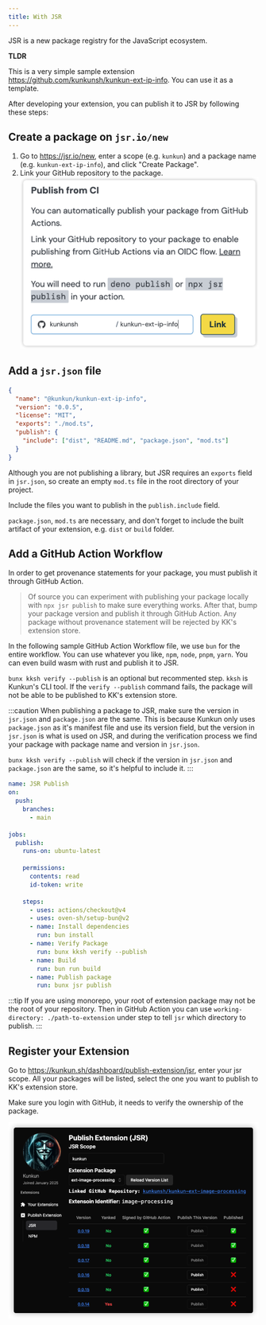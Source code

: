 ```yaml
---
title: With JSR
---
```


JSR is a new package registry for the JavaScript ecosystem.

**TLDR**

This is a very simple sample extension https://github.com/kunkunsh/kunkun-ext-ip-info.
You can use it as a template.

After developing your extension, you can publish it to JSR by following these steps:

## Create a package on `jsr.io/new`

1. Go to https://jsr.io/new, enter a scope (e.g. `kunkun`) and a package name (e.g. `kunkun-ext-ip-info`), and click "Create Package".
2. Link your GitHub repository to the package.
    ![](../../../../../assets/demo/instructions/jsr-link-github.png)


## Add a `jsr.json` file

```json title="jsr.json"
{
  "name": "@kunkun/kunkun-ext-ip-info",
  "version": "0.0.5",
  "license": "MIT",
  "exports": "./mod.ts",
  "publish": {
    "include": ["dist", "README.md", "package.json", "mod.ts"]
  }
}
```

Although you are not publishing a library, but JSR requires an `exports` field in `jsr.json`, so create an empty `mod.ts` file in the root directory of your project.

Include the files you want to publish in the `publish.include` field.

`package.json`, `mod.ts` are necessary, and don't forget to include the built artifact of your extension, e.g. `dist` or `build` folder.

## Add a GitHub Action Workflow

In order to get provenance statements for your package, you must publish it through GitHub Action. 

> Of source you can experiment with publishing your package locally with `npx jsr publish` to make sure everything works.
> After that, bump your package version and publish it through GitHub Action.
> Any package without provenance statement will be rejected by KK's extension store.

In the following sample GitHub Action Workflow file, we use `bun` for the entire workflow.
You can use whatever you like, `npm`, `node`, `pnpm`, `yarn`. 
You can even build wasm with rust and publish it to JSR.

`bunx kksh verify --publish` is an optional but recommented step. `kksh` is Kunkun's CLI tool. 
If the `verify --publish` command fails, the package will not be able to be published to KK's extension store.

:::caution
When publishing a package to JSR, make sure the version in `jsr.json` and `package.json` are the same.
This is because Kunkun only uses `package.json` as it's manifest file and use its version field, 
but the version in `jsr.json` is what is used on JSR, and during the verification process we find your package with package name and version in `jsr.json`.

`bunx kksh verify --publish` will check if the version in `jsr.json` and `package.json` are the same, so it's helpful to include it.
:::

```yaml title=".github/workflows/jsr-publish.yml"
name: JSR Publish
on:
  push:
    branches:
      - main

jobs:
  publish:
    runs-on: ubuntu-latest

    permissions:
      contents: read
      id-token: write

    steps:
      - uses: actions/checkout@v4
      - uses: oven-sh/setup-bun@v2
      - name: Install dependencies
        run: bun install
      - name: Verify Package
        run: bunx kksh verify --publish
      - name: Build
        run: bun run build
      - name: Publish package
        run: bunx jsr publish
```

:::tip
If you are using monorepo, your root of extension package may not be the root of your repository.
Then in GitHub Action you can use `working-directory: ./path-to-extension` under step to tell `jsr` which directory to publish.
:::

## Register your Extension

Go to https://kunkun.sh/dashboard/publish-extension/jsr, enter your jsr scope.
All your packages will be listed, select the one you want to publish to KK's extension store.

Make sure you login with GitHub, it needs to verify the ownership of the package.

![](../../../../../assets/demo/instructions/jsr-publish.png)